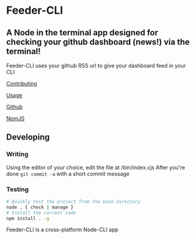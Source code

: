 # Feeder-CLI


## A Node in the terminal app designed for checking your github dashboard (news!) via the terminal!

Feeder-CLI uses your github RSS url to give your dashboard feed in your CLI


[Contributing](https://ravinder-olivier.github.io/Feeder-CLI/contributing.md)

[Usage](https://ravinder-olivier.github.io/Feeder-CLI/usage.md)

[Github](https://github.com/ravinder-Olivier/Feeder-CLI)

[NpmJS](https://www.npmjs.com/package/feeder-cli)

## Developing

### Writing 

Using the editor of your choice, edit the file at /bin/index.cjs
After you're done ``git commit -a`` with a short commit message

### Testing

```bash
# Quickly test the project from the base directory
node . { check | manage }
# Install the current code
npm install . -g
```

Feeder-CLI is a cross-platform Node-CLI app